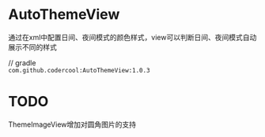 # AutoThemeView
通过在xml中配置日间、夜间模式的颜色样式，view可以判断日间、夜间模式自动展示不同的样式

// gradle  
`com.github.codercool:AutoThemeView:1.0.3`

# TODO
ThemeImageView增加对圆角图片的支持
